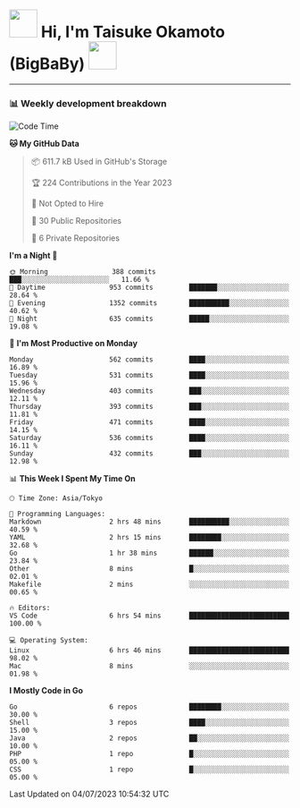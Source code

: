 <!-- Title -->
<h1>
    <img src="https://media.tenor.com/TlyRveJkgo4AAAAi/cloud-cloud-strife.gif" width="50"/> 
    Hi, I'm Taisuke Okamoto (BigBaBy) 
    <img src="https://media.tenor.com/TlyRveJkgo4AAAAi/cloud-cloud-strife.gif" width="50"/>
</h1>

---

<h3> 📊 Weekly development breakdown </h3>
<!-- waka-readme-stats -->

<!--START_SECTION:waka-->
![Code Time](http://img.shields.io/badge/Code%20Time-1%2C568%20hrs%2029%20mins-blue)

**🐱 My GitHub Data** 

> 📦 611.7 kB Used in GitHub's Storage 
 > 
> 🏆 224 Contributions in the Year 2023
 > 
> 🚫 Not Opted to Hire
 > 
> 📜 30 Public Repositories 
 > 
> 🔑 6 Private Repositories 
 > 
**I'm a Night 🦉** 

```text
🌞 Morning                388 commits         ███░░░░░░░░░░░░░░░░░░░░░░   11.66 % 
🌆 Daytime                953 commits         ███████░░░░░░░░░░░░░░░░░░   28.64 % 
🌃 Evening                1352 commits        ██████████░░░░░░░░░░░░░░░   40.62 % 
🌙 Night                  635 commits         █████░░░░░░░░░░░░░░░░░░░░   19.08 % 
```
📅 **I'm Most Productive on Monday** 

```text
Monday                   562 commits         ████░░░░░░░░░░░░░░░░░░░░░   16.89 % 
Tuesday                  531 commits         ████░░░░░░░░░░░░░░░░░░░░░   15.96 % 
Wednesday                403 commits         ███░░░░░░░░░░░░░░░░░░░░░░   12.11 % 
Thursday                 393 commits         ███░░░░░░░░░░░░░░░░░░░░░░   11.81 % 
Friday                   471 commits         ████░░░░░░░░░░░░░░░░░░░░░   14.15 % 
Saturday                 536 commits         ████░░░░░░░░░░░░░░░░░░░░░   16.11 % 
Sunday                   432 commits         ███░░░░░░░░░░░░░░░░░░░░░░   12.98 % 
```


📊 **This Week I Spent My Time On** 

```text
🕑︎ Time Zone: Asia/Tokyo

💬 Programming Languages: 
Markdown                 2 hrs 48 mins       ██████████░░░░░░░░░░░░░░░   40.59 % 
YAML                     2 hrs 15 mins       ████████░░░░░░░░░░░░░░░░░   32.68 % 
Go                       1 hr 38 mins        ██████░░░░░░░░░░░░░░░░░░░   23.84 % 
Other                    8 mins              █░░░░░░░░░░░░░░░░░░░░░░░░   02.01 % 
Makefile                 2 mins              ░░░░░░░░░░░░░░░░░░░░░░░░░   00.65 % 

🔥 Editors: 
VS Code                  6 hrs 54 mins       █████████████████████████   100.00 % 

💻 Operating System: 
Linux                    6 hrs 46 mins       █████████████████████████   98.02 % 
Mac                      8 mins              ░░░░░░░░░░░░░░░░░░░░░░░░░   01.98 % 
```

**I Mostly Code in Go** 

```text
Go                       6 repos             ████████░░░░░░░░░░░░░░░░░   30.00 % 
Shell                    3 repos             ████░░░░░░░░░░░░░░░░░░░░░   15.00 % 
Java                     2 repos             ██░░░░░░░░░░░░░░░░░░░░░░░   10.00 % 
PHP                      1 repo              █░░░░░░░░░░░░░░░░░░░░░░░░   05.00 % 
CSS                      1 repo              █░░░░░░░░░░░░░░░░░░░░░░░░   05.00 % 
```




 Last Updated on 04/07/2023 10:54:32 UTC
<!--END_SECTION:waka-->
